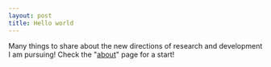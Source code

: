 ```yaml
---
layout: post
title: Hello world
---
```


Many things to share about the new directions of research and development I am pursuing! Check the "[about](/blog/about/)" page for a start!
